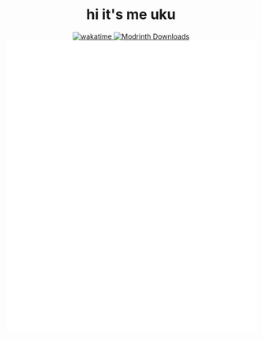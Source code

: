 <!-- \
[website](https://uku3lig.github.io) -->
<!---
uku3lig/uku3lig is a ✨ special ✨ repository because its `README.md` (this file) appears on your GitHub profile.
You can click the Preview link to take a look at your changes.
--->

<h1 align="center">hi it's me uku</h1>

<p align="center">
  <a href="https://wakatime.com/@8c040ab4-dd86-485b-ac52-d0ca1971b711">
    <img src="https://wakatime.com/badge/user/8c040ab4-dd86-485b-ac52-d0ca1971b711.svg?style=for-the-badge&logo=appveyor" alt="wakatime" />
  </a>
  <a href="https://modrinth.com/user/HiuxcjYJ">
    <img alt="Modrinth Downloads" src="https://img.shields.io/endpoint?style=for-the-badge&url=https%3A%2F%2Fapi.uku3lig.net%2Fdownloads%2Fuku3lig%2Fshields">
  </a>
  <br>
  <a href="https://github.com/jstrieb/github-stats">
    <img src="https://raw.githubusercontent.com/uku3lig/stats/master/generated/overview.svg#gh-dark-mode-only" alt="stats" />
  </a>
  <a href="https://github.com/jstrieb/github-stats">
    <img src="https://raw.githubusercontent.com/uku3lig/stats/master/generated/languages.svg#gh-dark-mode-only" alt="stats" />
  </a>
</p>
